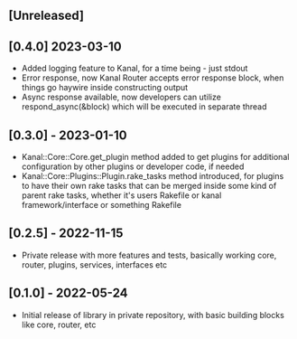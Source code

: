## [Unreleased]

## [0.4.0] 2023-03-10
- Added logging feature to Kanal, for a time being - just stdout
- Error response, now Kanal Router accepts error response block, when things go haywire inside constructing output
- Async response available, now developers can utilize respond_async(&block) which will be executed in separate thread

## [0.3.0] - 2023-01-10
- Kanal::Core::Core.get_plugin method added to get plugins for additional configuration by other plugins or developer code, if needed
- Kanal::Core::Plugins::Plugin.rake_tasks method introduced, for plugins to have their own rake tasks that can be merged inside
  some kind of parent rake tasks, whether it's users Rakefile or kanal framework/interface or something Rakefile

## [0.2.5] - 2022-11-15
- Private release with more features and tests, basically working core, router,
  plugins, services, interfaces etc

## [0.1.0] - 2022-05-24
- Initial release of library in private repository, with basic building blocks
  like core, router, etc

